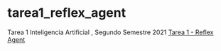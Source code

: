 # tarea1_reflex_agent
Tarea 1 Inteligencia Artificial , Segundo Semestre 2021
[Tarea 1 - Reflex Agent](https://github.com/Rolando3281/tarea1_reflex_agent/blob/master/agent.html)